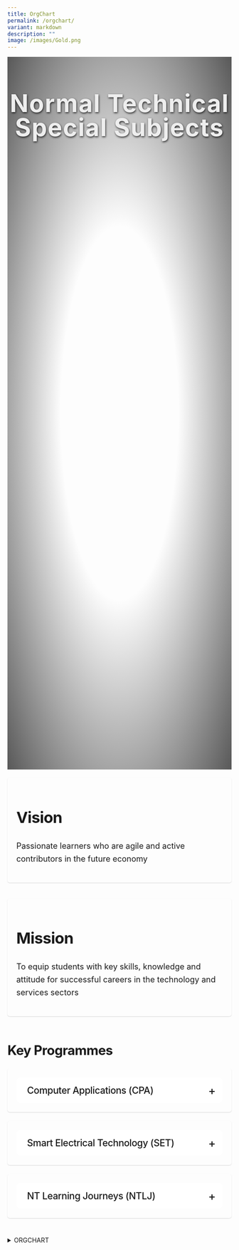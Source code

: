 ```yaml
---
title: OrgChart
permalink: /orgchart/
variant: markdown
description: ""
image: /images/Gold.png
---
```

<div id="yck-component"><div style="display: flex; justify-content: center; align-items: flex-start; flex-direction: row; text-align: center; width: 100%; height: 40vh; overflow: hidden; background-size: cover !important; background: radial-gradient(ellipse at center, rgba(0, 0, 0, 0) 0%, rgba(0, 0, 0, 0) 37%, rgba(0, 0, 0, 0.65) 100%), url(https://placehold.co/1280x720?text=NTSS) no-repeat center center scroll" class="masthead" id="ntss"><h2 style="font-style: normal; font-weight: bold; color: #eee !important; font-size: 5.7vmin; letter-spacing: 0.03em; line-height: 1; text-shadow: 1px 2px 4px rgba(0, 0, 0, 0.8); margin-bottom: 30px; text-wrap: balance; overflow-wrap: break-word">Normal Technical Special Subjects</h2></div></div><div style="line-height: 1.6em; letter-spacing: normal; font-size: clamp(1.125rem, 1.125rem + 0vw, 1.125rem); margin-bottom: clamp(1em, 0.2143em + 3.9286vw, 3.5em)" class="yck-component"><div style="--yck-gap: 1em; display: flex; flex-wrap: wrap; list-style: none; gap: 1em; padding: 0px; margin-block: 1em" class="yck-flexbox-grid"><div style="break-inside: avoid; page-break-inside: avoid; padding: 20px; border-radius: 5px; box-shadow: 0 1px 2px rgba(0, 0, 0, 0.15); margin-bottom: 1em; flex-grow: 1; flex-shrink: 0; flex-basis: calc((100% - 1em) / 4); min-width: calc((100% - 1em) / 2); list-style: none" class="column"><h2 style="font-size: clamp(1.802rem, 1.6174rem + 0.9231vw, 2.3328rem); margin-bottom: calc(1em * .85); text-transform: capitalize; line-height: 1.2em; letter-spacing: -0.02em; text-wrap: balance; overflow-wrap: break-word"><strong>Vision</strong></h2><p style="overflow-wrap: break-word; text-wrap: pretty; margin-bottom: 1em">Passionate learners who are agile and active contributors in the future economy</p></div><div style="break-inside: avoid; page-break-inside: avoid; padding: 20px; border-radius: 5px; box-shadow: 0 1px 2px rgba(0, 0, 0, 0.15); margin-bottom: 1em; flex-grow: 1; flex-shrink: 0; flex-basis: calc((100% - 1em) / 4); min-width: calc((100% - 1em) / 2); list-style: none" class="column"><h2 style="font-size: clamp(1.802rem, 1.6174rem + 0.9231vw, 2.3328rem); margin-bottom: calc(1em * .85); text-transform: capitalize; line-height: 1.2em; letter-spacing: -0.02em; text-wrap: balance; overflow-wrap: break-word"><strong>Mission</strong></h2><p style="overflow-wrap: break-word; text-wrap: pretty; margin-bottom: 1em">To equip students with key skills, knowledge and attitude for successful careers in the technology and services sectors</p></div></div></div><div style="line-height: 1.6em; letter-spacing: normal; font-size: clamp(1.125rem, 1.125rem + 0vw, 1.125rem); margin-bottom: clamp(1em, 0.2143em + 3.9286vw, 3.5em)" class="yck-component .regular-flow"><h3 style="font-size: clamp(1.6018rem, 1.4828rem + 0.5951vw, 1.944rem); margin-bottom: calc(1em * .75); text-transform: capitalize; line-height: 1.2em; letter-spacing: -0.02em; text-wrap: balance; overflow-wrap: break-word" class="yck-h3">Key Programmes</h3><div style="break-inside: avoid; page-break-inside: avoid; padding: 20px; border-radius: 5px; box-shadow: 0 1px 2px rgba(0, 0, 0, 0.15); margin-bottom: 1em" class="column"><details style="overflow: hidden; border-radius: 10px; background-color: rgb(255, 255, 255); transition: box-shadow 0.5s ease-out 0s; margin: 0px !important" name="keyprog"><summary style="position: relative; padding: 1rem 3rem 1rem 1.5rem; list-style-position: outside; cursor: pointer; user-select: none; outline: 0px; font-size: clamp(1.2656rem, 1.2363rem + 0.1467vw, 1.35rem); font-weight: 500; transition: background-color 0.5s ease-in 0s; margin: 0px !important; text-transform: capitalize; line-height: 1.2em; letter-spacing: -0.02em" class="yck-h4">Computer Applications (CPA)</summary><div style="padding: 1rem 1.5rem 1.5rem; animation: 0.5s ease 0.5s 1 normal both running fade-in"><p style="overflow-wrap: break-word; text-wrap: pretty; margin: 0px !important">CPA is offered to all students in the <em>Normal Technical</em> course from <i>Secondary one to four</i>. It promotes <mark>digital literacy</mark> in students, developing them to be responsible, confident and creative users of technology who can participate and thrive in a digital world. The subject engages students and prepares them for future studies through <mark>authentic tasks</mark> and <mark>hands-on activities</mark>.</p><p style="overflow-wrap: break-word; text-wrap: pretty; margin: 0px !important">Students are equipped with a wide range of necessary ICT skills that prepare them to meet the demands of other subjects in secondary school and at post-secondary institutes. Through CPA, students acquire 21st century competencies such as critical thinking, information processing and effective communication.</p><p style="overflow-wrap: break-word; text-wrap: pretty; margin: 0px !important">Students also learn basic computational thinking skills such as algorithmic thinking and decomposition through creating animations and games.</p></div></details></div><div style="break-inside: avoid; page-break-inside: avoid; padding: 20px; border-radius: 5px; box-shadow: 0 1px 2px rgba(0, 0, 0, 0.15); margin-bottom: 1em; margin-top: 1.125em" class="column"><details style="overflow: hidden; border-radius: 10px; background-color: rgb(255, 255, 255); transition: box-shadow 0.5s ease-out 0s; margin: 0px !important" name="keyprog"><summary style="position: relative; padding: 1rem 3rem 1rem 1.5rem; list-style-position: outside; cursor: pointer; user-select: none; outline: 0px; font-size: clamp(1.2656rem, 1.2363rem + 0.1467vw, 1.35rem); font-weight: 500; transition: background-color 0.5s ease-in 0s; margin: 0px !important; text-transform: capitalize; line-height: 1.2em; letter-spacing: -0.02em" class="yck-h4">Smart Electrical Technology (SET)</summary><div style="padding: 1rem 1.5rem 1.5rem; animation: 0.5s ease 0.5s 1 normal both running fade-in"><p style="overflow-wrap: break-word; text-wrap: pretty; margin: 0px !important">SET is offered as an upper secondary <strong>elective subject</strong> in the <i>Normal Technical</i> course. It aims to provide students with training in the core, foundational concepts and principles of operation of all <strong>home automation systems</strong>, i.e. hardware and devices, software, combination and integration of the technologies involved, programming techniques, communication protocols and testing.</p><p style="overflow-wrap: break-word; text-wrap: pretty; margin: 0px !important">At <i>Secondary three</i>, students are equipped with foundational knowledge of electrical circuits and systems.</p><p style="overflow-wrap: break-word; text-wrap: pretty; margin: 0px !important">At <i>Secondary four</i>, students are trained to plan and design the smart home using home automation system. They will learn to perform the programming of the input devices, such as intelligent switches, sensors, scene master and touch screen in the control of lightings and blinds.</p></div></details></div><div style="break-inside: avoid; page-break-inside: avoid; padding: 20px; border-radius: 5px; box-shadow: 0 1px 2px rgba(0, 0, 0, 0.15); margin-bottom: 1em; margin-top: 1.125em" class="column"><details style="overflow: hidden; border-radius: 10px; background-color: rgb(255, 255, 255); transition: box-shadow 0.5s ease-out 0s; margin: 0px !important" name="keyprog"><summary style="position: relative; padding: 1rem 3rem 1rem 1.5rem; list-style-position: outside; cursor: pointer; user-select: none; outline: 0px; font-size: clamp(1.2656rem, 1.2363rem + 0.1467vw, 1.35rem); font-weight: 500; transition: background-color 0.5s ease-in 0s; margin: 0px !important; text-transform: capitalize; line-height: 1.2em; letter-spacing: -0.02em" class="yck-h4">NT Learning Journeys (NTLJ)</summary><div style="padding: 1rem 1.5rem 1.5rem; animation: 0.5s ease 0.5s 1 normal both running fade-in"><p style="overflow-wrap: break-word; text-wrap: pretty; margin: 0px !important">The NTLJ is an integral component of the NT curriculum. Every fortnight, all NT classes will spend three hours at a learning journey venue outside of school. The objectives of the NTLJ programme are to create meaningful and authentic learning experiences for the NT students, develop a love for learning and equip them with a deeper knowledge and understanding of the world around them.</p><p style="overflow-wrap: break-word; text-wrap: pretty; margin: 0px !important">The learning journeys are planned to centre on three themes:</p><ul style="text-wrap: pretty; margin: 0px !important"><li style="margin: 0px !important">Discovering our Past (Secondary 1)</li><li style="margin: 0px !important">Experiencing the Present (Secondary 2)</li><li style="margin: 0px !important">Charting our Future (Secondary 3 and 4).</li></ul><p style="overflow-wrap: break-word; text-wrap: pretty; margin: 0px !important">Syllabus objectives from curriculum subjects such as Social Studies, Elements of Business Skills and English Language are also incorporated in the learning journeys. Subject teachers design tasks for the learning journey venues so that students are able to make connections between their learning in school with real-world experiences.</p><p style="overflow-wrap: break-word; text-wrap: pretty; margin: 0px !important">The learning journeys are also aligned to the CCE outcomes, especially in the area of Education and Career Guidance (ECG) for our Secondary three and four students.</p><p style="overflow-wrap: break-word; text-wrap: pretty; margin: 0px !important">The students are given various tasks and questions to complete for every learning journey. Students develop critical thinking through reflective questions posed in the NTLJ tasks for each venue. These questions and tasks are framed using Elements of Thought (e.g. point of view, implications and consequences) and aim to grow students to become reflective thinkers and learners.</p></div></details></div></div><details><summary>ORGCHART</summary><div class="yck-component"><nav class="yck-nav-bar" id="top"><ul><li><a href="#School-Leaders">SCHOOL LEADERS</a></li><li><a href="#Key-Personnel">KEY PERSONNEL</a></li><li><a href="#Teaching-Staff">TEACHING STAFF</a></li><li><a href="#Non-teaching-Staff">NON-TEACHING STAFF</a></li></ul></nav></div><div class="wrapper"><div class="org-chart"><div class="section-title" id="School-Leaders">School Leaders</div><div class="person-container school-leaders"><div class="person"><div class="person-name">Mrs Chow (Betty Chang)</div><div class="person-title">PRINCIPAL</div><details><summary>Email Address:</summary>betty_chang@moe.edu.sg</details></div><div class="person"><div class="person-name">Mr Kevin Lim Hock Chye</div><div class="person-title">VICE-PRINCIPAL</div><details><summary>Email Address:</summary>lim_hock_chye_kevin@moe.edu.sg</details></div><div class="person"><div class="person-name">Mr Pek Xu Hao Alvin</div><div class="person-title">VICE-PRINCIPAL</div><details><summary>Email Address:</summary>pek_xu_hao_alvin@moe.edu.sg</details></div></div><div class="section-title" id="Key-Personnel">Key Personnel</div><div class="person-container key-personnel"><div class="person"><div class="person-name">Ms Lock Hwee Hong Alicia</div><div class="person-title">HOD/Science</div><details><summary>Email Address:</summary></details></div><div class="person"><div class="person-name">Ms Chong Foong Harn</div><div class="person-title">HOD/EL</div><details><summary>Email Address:</summary>chong_foong_harn@moe.edu.sg</details></div><div class="person"><div class="person-name">Mr Pang Tiangui Desmond</div><div class="person-title">Staff Developer</div><details><summary>Email Address:</summary></details></div><div class="person"><div class="person-name">Mdm Chen Huijun</div><div class="person-title">HOD/Hum</div><details><summary>Email Address:</summary>chen_huijun@moe.edu.sg</details></div><div class="person"><div class="person-name">Mr Goh Chye Peng David</div><div class="person-title">HOD/Student Mgmt</div><details><summary>Email Address:</summary>goh_chye_peng_david@moe.edu.sg</details></div><div class="person"><div class="person-name">Ms Goy Yap Ching</div><div class="person-title">HOD/MTL</div><details><summary>Email Address:</summary>goy_yap_ching@moe.edu.sg</details></div><div class="person"><div class="person-name">Mr Chin Pin Chuen Brandon</div><div class="person-title">HOD/ICT</div><details><summary>Email Address:</summary>chin_pin_chuen_brandon@moe.edu.sg</details></div><div class="person"><div class="person-name">Mdm Goh Shwu Jun</div><div class="person-title">HOD/Math</div><details><summary>Email Address:</summary>goh_shwu_jun@moe.edu.sg</details></div><div class="person"><div class="person-name">Ms Heng Siew Hoon Irene</div><div class="person-title">HOD PE &amp; CCA</div><details><summary>Email Address:</summary>heng_siew_hoon@moe.edu.sg</details></div><div class="person"><div class="person-name">Ms Hoon Siew Hui</div><div class="person-title">HOD/Design &amp; Enterprise</div><details><summary>Email Address:</summary>hoon_siew_hui@moe.edu.sg</details></div><div class="person"><div class="person-name">Mr Mok Boon Foong</div><div class="person-title">Year Head (US)</div><details><summary>Email Address:</summary></details></div><div class="person"><div class="person-name">Ms Cho Ling Ling Kelly</div><div class="person-title">Year Head (LS)</div><details><summary>Email Address:</summary></details></div><div class="person"><div class="person-name">Ms Per Ching Yee</div><div class="person-title">Administration Manager</div><details><summary>Email Address:</summary></details></div><div class="person"><div class="person-name">Mr Gan Hui Kok Martin</div><div class="person-title">Operations Manager</div><details><summary>Email Address:</summary></details></div><div class="person"><div class="person-name">Ms Sin Puay San</div><div class="person-title"></div><details><summary>Email Address:</summary></details></div><div class="person"><div class="person-name">Mr Kenny</div><div class="person-title">Operations Manager</div><details><summary>Email Address:</summary></details></div><div class="person"><div class="person-name">Ms Vidya Premapadmanabhan</div><div class="person-title">LH/EL</div><details><summary>Email Address:</summary></details></div><div class="person"><div class="person-name">Mr Chen Weiguo Jeremy</div><div class="person-title">LH/Science</div><details><summary>Email Address:</summary>chen_weiguo_jeremy@moe.edu.sg</details></div><div class="person"><div class="person-name">Ms Lim Beiyi Michelle</div><div class="person-title">LH/Math &amp; Student Well-Being</div><details><summary>Email Address:</summary>lim_beiyi_michelle@moe.edu.sg</details></div><div class="person"><div class="person-name">Mr Wong Mingwei</div><div class="person-title">SH/Student Leadership</div><details><summary>Email Address:</summary>wong_mingwei@moe.edu.sg</details></div><div class="person"><div class="person-name">Ms Nurul Ain Bte Kamaldin</div><div class="person-title">SH/PE &amp; CCA</div><details><summary>Email Address:</summary>nurul_ain_kamaldin@moe.edu.sg</details></div><div class="person"><div class="person-name">Mdm Alvina Loganathan</div><div class="person-title">SH-CCE</div><details><summary>Email Address:</summary></details></div><div class="person"><div class="person-name">Mdm Ng Hui Yin</div><div class="person-title">SH/Discipline</div><details><summary>Email Address:</summary>ng_hui_yin@moe.edu.sg</details></div></div><div class="yck-component"><div class="button-container"><a class="button" href="#top">Back to Top</a></div></div><div class="section-title" id="Teaching-Staff">Teaching Staff</div><div class="teaching-staff-section"><div class="department"><div class="department-name">Design and Enterprise Department</div><div class="people-grid"><div class="person"><div class="person-name">Mr Michael William Cartwright</div><div class="person-title">Music</div><details><summary>Email Address:</summary>michael_william_cartwright@moe.edu.sg</details></div><div class="person"><div class="person-name">Mr Tan Bock Leong Christopher Jimmy</div><div class="person-title">Art</div><details><summary>Email Address:</summary>tan_bock_leong_christopher@moe.edu.sg</details></div><div class="person"><div class="person-name">Mr Tham Hwi Jin Darren</div><div class="person-title">Art</div><details><summary>Email Address:</summary>tham_hwi_jin_darren@moe.edu.sg</details></div><div class="person"><div class="person-name">Mr Yip Seng Yiam</div><div class="person-title">Art</div><details><summary>Email Address:</summary>yip_seng_yiam@moe.edu.sg</details></div><div class="person"><div class="person-name">Mrs Adele Nair</div><div class="person-title">NFS</div><details><summary>Email Address:</summary>adele_louise_williams@moe.edu.sg</details></div><div class="person"><div class="person-name">Mr Wee Soh Ye Patrick</div><div class="person-title">D&amp;T</div><details><summary>Email Address:</summary>wee_soh_ye_patrick@moe.edu.sg</details></div><div class="person"><div class="person-name">Mdm Sutinah Bte Sujaair</div><div class="person-title">NFS</div><details><summary>Email Address:</summary>sutinah_sujaair@moe.edu.sg</details></div><div class="person"><div class="person-name">Ms Lim Li Whey</div><div class="person-title">NFS</div><details><summary>Email Address:</summary>lim_li_whey@moe.edu.sg</details></div><div class="person"><div class="person-name">Mr Albert Ong</div><div class="person-title">D&amp;T</div><details><summary>Email Address:</summary>ong_tiong_guan_albert@moe.edu.sg</details></div><div class="person"><div class="person-name">Mr Lim Chee Wee</div><div class="person-title">D&amp;T</div><details><summary>Email Address:</summary>lim_chee_wee@moe.edu.sg</details></div><div class="person"><div class="person-name">Mdm Liu Xue Fang</div><div class="person-title">D&amp;T</div><details><summary>Email Address:</summary>liu_xuefang@moe.edu.sg</details></div></div></div><div class="yck-component"><div class="button-container"><a class="button" href="#top">Back to Top</a></div></div><div class="department"><div class="department-name">Humanities Department</div><div class="people-grid"><div class="person"><div class="person-name">Mdm Ng Wan Hwee Doreen</div><div class="person-title">ST/Hist</div><details><summary>Email Address:</summary>ng_wan_hwee_doreen@moe.edu.sg</details></div><div class="person"><div class="person-name">Mdm Nirmala Devi S Tasiveran</div><div class="person-title">ST/SS</div><details><summary>Email Address:</summary>nirmala_devi_s_tasiveran@moe.edu.sg</details></div><div class="person"><div class="person-name">Ms Tew Tjin Lian Amelia</div><div class="person-title">SS</div><details><summary>Email Address:</summary>tew_tjin_lian_amelia@moe.edu.sg</details></div><div class="person"><div class="person-name">Ms Lau Jie Rui Jezreel</div><div class="person-title">Geog</div><details><summary>Email Address:</summary>lau_jie_rui_jezreel@moe.edu.sg</details></div><div class="person"><div class="person-name">Ms Rohini D/O Ayavoo</div><div class="person-title">Geog</div><details><summary>Email Address:</summary>rohini_ayavoo@moe.edu.sg</details></div><div class="person"><div class="person-name">Mdm Chua Sock Huang</div><div class="person-title">SS Teacher</div><details><summary>Email Address:</summary>chua_sock_huang@moe.edu.sg</details></div></div></div></div></div><div class="yck-component"><div class="button-container"><a class="button" href="#top">Back to Top</a></div></div></div>

<style>
	/* ==========================================================================
       1. Global Styles & Resets
       ========================================================================== */

:root {
    --yck-text-line-height: 1.6em;
    --yck-heading-line-height: 1.2em;
    --yck-heading-letter-spacing: -0.02em;
    --yck-spacing-unit: 1em;
    --yck-box-shadow: 0 2px 4px rgba(0, 0, 0, 0.25);
    --yck-box-shadow1: 0 1px 2px rgba(0, 0, 0, 0.15);
    --yck-inset-shadow1: rgba(50, 50, 93, 0.25) 0px 30px 60px -12px inset, rgba(0, 0, 0, 0.3) 0px 18px 36px -18px inset;
    --yck-inset-shadow2: rgb(204, 219, 232) 3px 3px 6px 0px inset, rgba(255, 255, 255, 0.5) -3px -3px 6px 1px inset;
    --yck-transition-timing: cubic-bezier(0.4, 0, 0.2, 1);

    --yck-step--2: clamp(0.7813rem, 0.9263rem + -0.1872vw, 0.8889rem);
    --yck-step--1: clamp(0.9375rem, 1.0217rem + -0.1087vw, 1rem);
    --yck-step-0: clamp(1.125rem, 1.125rem + 0vw, 1.125rem);
    --yck-step-1: clamp(1.2656rem, 1.2363rem + 0.1467vw, 1.35rem);
    --yck-step-2: clamp(1.4238rem, 1.3556rem + 0.3412vw, 1.62rem);
    --yck-step-3: clamp(1.6018rem, 1.4828rem + 0.5951vw, 1.944rem);
    --yck-step-4: clamp(1.802rem, 1.6174rem + 0.9231vw, 2.3328rem);
    --yck-step-5: clamp(2.0273rem, 1.7587rem + 1.3427vw, 2.7994rem);

    --yck-space-s-xl: clamp(1em, 0.2143em + 3.9286vw, 3.5em);
    interpolate-size: allow-keywords;
    scroll-behavior: smooth;
    text-rendering: optimizeSpeed;
}

body {
    min-height: 100vh;
}

::selection {
    text-shadow: none;
    background: yellow;
}

audio,
canvas,
iframe,
img,
svg,
video {
    vertical-align: middle;
}

/* ==========================================================================
       2. Base Typography
       ========================================================================== */

.yck-component {
    line-height: var(--yck-text-line-height);
    letter-spacing: normal;
    font-size: var(--yck-step-0);
    margin-bottom: var(--yck-space-s-xl);
    position: relative;
}

.yck-component h1,
.yck-component h2,
.yck-component h3,
.yck-component h4,
.yck-component h5,
.yck-component h6,
.yck-component p {
    overflow-wrap: break-word;
}

.yck-component h1,
.yck-component h2,
.yck-component h3,
.yck-component h4,
.yck-component h5,
.yck-component h6 {
    text-wrap: balance;
}

.yck-component p,
.yck-component ol,
.yck-component ul {
    text-wrap: pretty;
    margin-bottom: var(--yck-spacing-unit);
}

.yck-component p:last-child,
.yck-component ul li:last-child,
.yck-component ol li:last-child {
    margin-bottom: var(--yck-space-s-xl);
}

.yck-component .yck-h1,
.yck-component h1 {
    font-size: var(--yck-step-5);
    margin-bottom: var(--yck-spacing-unit);
    line-height: var(--yck-heading-line-height);
    letter-spacing: var(--yck-heading-letter-spacing);
}

.yck-component .yck-h2,
.yck-component h2 {
    font-size: var(--yck-step-4);
    margin-bottom: calc(var(--yck-spacing-unit) * 0.85);
    text-transform: capitalize;
    line-height: var(--yck-heading-line-height);
    letter-spacing: var(--yck-heading-letter-spacing);
}

.yck-component .yck-h3,
.yck-component h3 {
    font-size: var(--yck-step-3);
    margin-bottom: calc(var(--yck-spacing-unit) * 0.75);
    text-transform: capitalize;
    line-height: var(--yck-heading-line-height);
    letter-spacing: var(--yck-heading-letter-spacing);
}

.yck-component .yck-h4,
.yck-component h4 {
    font-size: var(--yck-step-2);
    margin-bottom: calc(var(--yck-spacing-unit) * 0.5);
    text-transform: capitalize;
    line-height: var(--yck-heading-line-height);
    letter-spacing: var(--yck-heading-letter-spacing);
}

.yck-component .yck-h5,
.yck-component h5 {
    font-size: var(--yck-step-1);
    margin-bottom: calc(var(--yck-spacing-unit) * 0.25);
    text-transform: uppercase;
    line-height: var(--yck-heading-line-height);
    letter-spacing: var(--yck-heading-letter-spacing);
}

.yck-component .yck-h6,
.yck-component h6 {
    font-size: var(--yck-step-0);
    margin-bottom: var(--yck-spacing-unit);
    text-transform: uppercase;
    line-height: var(--yck-heading-line-height);
    letter-spacing: var(--yck-heading-letter-spacing);
}

.yck-component hr,
hr {
    border: 1px dotted rgba(0, 0, 0, 0.25);
    margin-block: clamp(1rem, 2vw, 2.5rem);
}

.yck-component small,
small {
    font-size: var(--yck-step--2);
    line-height: var(--yck-spacing-unit);
}

.yck-component a {
    text-decoration: none;
    color: #e37f2a;
}

.yck-component a.text-link {
    position: relative;
    padding-bottom: 2px;
    text-decoration: none;
}

.yck-component a.text-link::after {
    content: " ";
    position: absolute;
    width: 0;
    height: 2px;
    bottom: 0;
    left: 0;
    background-color: currentColor;
    transition:
        width 1s cubic-bezier(0.25, 1, 0.5, 1),
        color 1.2s ease-out;
}

.yck-component a.text-link:hover::after {
    width: 100%;
    color: rgba(0, 122, 247, 0.25);
}

.yck-component a[target="_blank"]:not(.text-link):after {
    display: none;
    margin: 0;
    padding: 0;
}

.yck-component abbr {
    text-decoration: underline dotted #2c6139;
    text-decoration-thickness: 2px;
    text-underline-offset: 3px;
    color: #2c6139;
    font-weight: 600;
    cursor: help;
}

.yck-component abbr:hover {
    color: #4e835b;
}

.yck-component .dropcap-title {
    font-size: var(--yck-step-1);
    /* Base font size for the heading */
    font-weight: normal;
    margin-bottom: 0.5em;
    color: #555;
}

/* This is the core magic for the dropcap */
.yck-component .dropcap-title::first-letter {
    float: left;
    font-size: calc(var(--yck-step-5)*1.65);
    /* The size of the dropcap relative to the heading's font size */
    font-weight: bold;
    font-style: oblique;
    font-family: cursive;
    line-height: 0.9;
    /* Pulls the rest of the text up vertically */
    padding-right: 0.18em;
    /* Adds a little space next to the letter */
    color: #4e835b;
    /* A distinct color for the dropcap */
}

/* ==========================================================================
       3. Layout Components
       ========================================================================== */

.yck-component .regular-flow>*+* {
    margin-top: 1.125em;
}

.yck-component .col-container,
.yck-component .col3-container {
    width: 100%;
    max-width: 1000px;
    margin: 0 auto;
    column-count: 2;
    column-width: 360px;
    column-gap: 1.5em;
}

.yck-component .col3-container {
    columns: 3;
    column-width: 240px;
    column-gap: 1.5em;
    column-rule-style: dotted;
    column-rule-width: 0.5px;
    column-rule-color: rgba(170, 170, 170, 0.25);
}

/* --- Flexbox Grid System --- */
.yck-component .yck-flexbox-grid {
    --yck-gap: 1em;
    display: flex;
    flex-wrap: wrap;
    list-style: none;
    gap: var(--yck-gap);
    padding: 0;
    margin-block: var(--yck-spacing-unit);
}

.yck-component .yck-flexbox-grid>* {
    flex-grow: 1;
    flex-shrink: 0;
    flex-basis: calc((100% - var(--yck-gap)) / 4);
    min-width: calc((100% - var(--yck-gap)) / 2);
    list-style: none;
}

.yck-component .yck-img-array {
    --yck-gap: 1.25rem;
    display: flex;
    flex-direction: row;
    align-items: flex-start;
    align-content: flex-start;
    justify-content: flex-start;
    flex-wrap: wrap;
    list-style: none;
    gap: var(--yck-gap);
    padding: 0;
    margin: 0;
}

.yck-component .yck-img-array>* {
    flex-grow: 1;
    flex-shrink: 0;
    flex-basis: calc((100% - var(--yck-gap)) / 6);
    min-width: 240px;
    list-style: none;
}

.masonry-item {
    break-inside: avoid;
    margin-bottom: 1rem;
    display: inline-block;
    width: 100%;
}

.masonry-item img {
    width: 100%;
    height: auto;
    display: block;
}

/* ==========================================================================
       4. UI Components
       ========================================================================== */

/* --- Tables --- */
.yck-component .yck-table {
    border-collapse: collapse;
    width: 100%;
    max-width: 1000px;
    margin-top: 0.5em;
    margin-bottom: var(--yck-spacing-unit);
}

.yck-component .yck-th {
    background-color: #f2f2f2;
    text-align: left;
    border-bottom: 1px dotted #ddd;
    text-transform: uppercase;
    padding: calc(var(--yck-spacing-unit) * 0.75);
    font-weight: bold;
    font-size: var(--yck-step-0);
    line-height: 1.4;
    letter-spacing: 0.05em;
    vertical-align: top;
}

.yck-component .yck-th h4,
.yck-component .yck-th h5,
.yck-component .yck-th h6 {
    margin: 0 0 calc(var(--yck-spacing-unit) * 0.5) 0;
    text-wrap: balance;
    line-height: 1.3;
}

.yck-component .yck-td {
    border-bottom: 1px dotted #ddd;
    min-width: 120px;
    max-width: 100%;
    word-wrap: break-word;
    text-wrap: pretty;
    padding: calc(var(--yck-spacing-unit) * 0.75);
    vertical-align: top;
    font-size: var(--yck-step-0);
    line-height: 1.5;
}

.yck-component .yck-td>*,
.yck-component .yck-td p,
.yck-component .yck-td ul,
.yck-component .yck-td ol {
    margin-top: 0;
    margin-bottom: calc(var(--yck-spacing-unit) * 0.5);
}

.yck-component .yck-td ul,
.yck-component .yck-td ol {
    padding-left: calc(var(--yck-spacing-unit) * 1.5);
}

.yck-component .yck-td li {
    margin-bottom: calc(var(--yck-spacing-unit) * 0.25);
    line-height: inherit;
}

.yck-component .yck-td>*:last-child,
.yck-component .yck-td>p:last-child,
.yck-component .yck-td>ul:last-child,
.yck-component .yck-td>ol:last-child {
    margin-bottom: calc(var(--yck-spacing-unit) * 0.75);
}

.yck-component .yck-td ul:last-child li:last-child,
.yck-component .yck-td ol:last-child li:last-child {
    margin-bottom: calc(var(--yck-spacing-unit) * 0.25);
}

.yck-component .yck-table tbody tr:last-child .yck-td>*:last-child {
    margin-bottom: var(--yck-spacing-unit);
}

.yck-component .yck-table tbody tr:nth-child(even) {
    background-color: #fafafa;
}

/* --- Video Containers --- */
.yck-component .video-container {
    position: relative;
    width: 100%;
    padding-bottom: 56.25%;
    height: 0;
    overflow: hidden;
    margin-bottom: var(--yck-spacing-unit);
}

.yck-component .video-container iframe,
.yck-component .video-container object,
.yck-component .video-container embed {
    position: absolute;
    top: 0;
    left: 0;
    width: 100%;
    height: 100%;
}

.yck-component .widescreentv {
    aspect-ratio: 16/9;
    width: 100%;
}

.yck-component .tallscreentv {
    aspect-ratio: 9/16;
    width: 100%;
}

.yck-component .sdtv {
    aspect-ratio: 4/3;
    width: 100%;
}

/* --- Isomer Cards --- */
.yck-component .isomer-card,
.yck-component .column {
    break-inside: avoid;
    page-break-inside: avoid;
    padding: 20px;
    border-radius: 5px;
    box-shadow: var(--yck-box-shadow1);
}

.yck-component .column {
    margin-bottom: var(--yck-spacing-unit);
}

.yck-component .column ul,
.yck-component .column ol {
    list-style: none;
    line-height: 1.5em;
    margin: 0;
    padding: 0;
}

.yck-component .column ul li {
    margin-inline: 1em;
    padding-left: 1rem;
    border-bottom: 1px dotted rgba(0, 0, 0, 0.05);
}

.yck-component .isomer-card {
    text-decoration: none;
    margin: 0 auto;
    padding: 0;
    border: 1px solid rgba(224, 224, 224, 0.15);
    border-radius: 8px;
    overflow: hidden;
    transition:
        transform 0.8s var(--yck-transition-timing),
        box-shadow 0.8s var(--yck-transition-timing),
        background-color 0.5s ease;
}

.yck-component .isomer-card:hover {
    transform: translateY(-5px);
    box-shadow: var(--yck-box-shadow);
}

.yck-component .isomer-card:hover .isomer-card-body .isomer-card-link {
    color: #e37f2a;
}

.yck-component .isomer-card:has(img) {
    filter: brightness(100%);
    background-color: #fff;
    transition: filter 0.5s ease;
}

.yck-component .isomer-card:has(img):hover {
    filter: brightness(90%);
    background-color: #898989;
}

.yck-component .isomer-card .isomer-card-image {
    width: 100%;
    object-fit: cover;
}

.yck-component .isomer-card .isomer-card-body {
    padding: var(--yck-spacing-unit);
}

.yck-component .isomer-card .isomer-card-body .isomer-card-title {
    color: #4a4a4a;
    font-weight: 700;
    font-size: var(--yck-step-1);
    overflow-wrap: break-word;
    text-wrap: balance;
}

.yck-component .isomer-card .isomer-card-body .isomer-card-description {
    color: #484848;
    font-size: var(--yck-step-0);
}

.yck-component .isomer-card .isomer-card-body .isomer-card-link {
    font-size: var(--yck-step-0);
    text-decoration: underline;
    color: #e37f2a;
    display: inline-block;
    margin-top: 0.5rem;
}

.yck-component .isomer-card .isomer-card-body .isomer-card-title:has(+ .isomer-card-description) {
    margin-bottom: 0.75rem;
}

.yck-component .isomer-card .isomer-card-body .isomer-card-title:has(+ .isomer-card-link),
.yck-component .isomer-card .isomer-card-body .isomer-card-description:has(+ .isomer-card-link) {
    margin-bottom: 1rem;
}

/* --- Blockquotes & Figures --- */
.yck-component blockquote {
    position: relative;
    padding: 25px 35px;
    background-color: white;
    border-radius: 5px;
    box-shadow: var(--yck-box-shadow);
    margin-left: 0;
    margin-right: 0;
}

.yck-component blockquote>p,
.yck-component blockquote>div {
    color: #ff6b6b;
    font-style: italic;
    font-size: var(--yck-step-1);
    line-height: 1.5;
    margin: 0;
}

.yck-component blockquote::before {
    content: '"';
    position: absolute;
    top: 25px;
    left: 10px;
    color: #ff6b6b;
    font-size: 60px;
    font-family: Georgia, serif;
    opacity: 0.3;
}

.yck-component cite {
    display: block;
    margin-top: var(--yck-spacing-unit);
    font-size: var(--yck-step--1);
    font-style: italic;
    color: #555;
    text-align: right;
}

.yck-component figure,
.yck-component .figure {
    display: flex;
    flex-flow: column;
    max-width: 100%;
    margin: 0;
    padding: 0;
}

.yck-component figure img,
.yck-component .figure img {
    border-radius: 8px;
    box-shadow: var(--yck-box-shadow);
    margin-bottom: var(--yck-spacing-unit);
}

.yck-component figcaption {
    background-color: rgba(255, 255, 255, 0.75);
    color: #333;
    font: italic var(--yck-step--1) sans-serif;
    margin: 0;
    padding: 5px;
    text-align: center;
}

/* --- Details/Summary (Accordion) --- */
.yck-component details {
    overflow: hidden;
}

.yck-component details * {
    margin: 0 !important;
}

.yck-component details>p,
.yck-component details ul,
.yck-component details div {
    animation: fade-in 1s ease-out;
    padding-top: calc(var(--yck-spacing-unit) * 0.5);
}

.yck-component summary {
    margin-inline-start: 1.5rem;
    padding: 1rem;
    list-style-position: outside;
    cursor: pointer;
    user-select: none;
    outline: none;
    font-size: var(--yck-step-1);
    font-weight: 500;
    border-radius: 10px;
    transition: box-shadow 0.3s ease-in-out;
}

.yck-component summary:hover {
    box-shadow: var(--yck-inset-shadow2);
}

.yck-component summary::marker {
    font-size: var(--yck-step-2);
}

.yck-component summary::after {
    content: "+";
    position: absolute;
    font-size: var(--yck-step-2);
    right: 1rem;
    top: 1.25em;
    transform: translateY(-50%) rotate(0deg);
    transition: transform 0.5s ease-in-out;
}

.yck-component details[open]>summary::after {
    transform: translateY(-50%) rotate(135deg);
    /* Rotates the icon 90 degrees */
}

.yck-component details::details-content {
    font-size: var(--yck-step-0);
    padding-left: 1.5rem;
    padding-right: var(--yck-space-s-xl);
    block-size: 0;
    transition:
        block-size 1s ease,
        content-visibility 1s ease;
    transition-behavior: allow-discrete;
}

.yck-component details[open]::details-content {
    block-size: auto;
}

.yck-component details>*:not(summary) {
    padding: 0.5rem 1rem 1rem 2rem;
    animation: fade-in 1s ease 1s;
    animation-fill-mode: both;
}

/* --- Integrated Navigation Bar Styles --- */
.yck-component .yck-nav-bar>* {
    margin: 0;
    padding: 0;
}

.yck-component .yck-nav-bar ul {
    display: grid;
    grid-template-columns: repeat(auto-fit, minmax(200px, 1fr));
    list-style: none;
    background-color: #ffffff;
    border-radius: 0.75rem;
    box-shadow: var(--yck-inset-shadow2);

    justify-content: start;
    align-content: start;
    justify-items: center;
    align-items: start;
}

.yck-component .yck-nav-bar a {
    display: block;
    text-decoration: none;
    font-family: sans-serif;
    font-weight: 500;
    font-size: var(--yck-step-0);
    transition: all 0.3s var(--yck-transition-timing);
    margin: calc(var(--yck-spacing-unit) * 0.1);
    padding: 1rem;
    border-radius: 0.5rem;
    text-align: center;
    text-wrap: balance;
    overflow-wrap: break-word;
    color: #4a5568;
    position: relative;
}

.yck-component .yck-nav-bar a::after {
    content: '';
    position: absolute;
    width: 0;
    height: 2px;
    bottom: 10px;
    left: 50%;
    transform: translateX(-50%);
    background-color: #4299e1;
    /* Added background-color to the transition for the color fade effect */
    transition: width 0.7s var(--yck-transition-timing), background-color 0.7s var(--yck-transition-timing);
}


.yck-component .yck-nav-bar a.active {
    color: #2b6cb0;
}

.yck-component .yck-nav-bar a.active::after {
    width: 60%;
    background-color: #4299e1;
}


.yck-component .yck-nav-bar a:hover {
    color: #e37f2a;
}

.yck-component .yck-nav-bar a:hover::after {
    background-color: #e37f2a;
    width: 60%;
}



/* --- Buttons --- */
.yck-component .button-container {
    margin: 0;
    padding: 0;
    display: flex;
    text-align: center;
    width: 100%;
    justify-content: flex-end;
    align-items: flex-end;
}

.yck-component .button {
    background-color: #e37f2a;
    color: #fff;
    font-size: var(--yck-step-0);
    font-weight: 900;
    margin: 1rem;
    padding: 0.65rem;
    border-radius: 50px;
    box-shadow:
        0 10px 15px -3px rgba(0, 0, 0, 0.15),
        0 4px 6px -2px rgba(0, 0, 0, 0.05);
    transition: all 0.35s ease-in-out;
    border: none;
    cursor: pointer;
    text-decoration: none;
    display: inline-block;
}

.yck-component .button:hover {
    text-decoration: none;
    background-color: #fabe64;
    color: #fff;
    box-shadow:
        0 20px 25px -6px rgba(0, 0, 0, 0.12),
        0 10px 10px -5px rgba(0, 0, 0, 0.04);
    transform: scale(1.05);
}

.yck-component .button:focus {
    outline: none;
    box-shadow: 0 0 0 4px rgba(250, 190, 60, 0.5);
}

.yck-component .truncate {
    display: block;
    white-space: nowrap;
    overflow: hidden;
    text-overflow: ellipsis;
}

/* --- Backdrop --- */
.yck-component .backdrop {
    position: absolute;
    inset: 0;
    height: 200%;
    border-radius: 4px;
    background: hsl(0deg 0% 100% / 0.1);
    pointer-events: none;
    backdrop-filter: blur(16px);
    mask-image: linear-gradient(to bottom,
        black 0,
        black 50%,
        transparent 50%);
}

.yck-component .backdrop-edge {
    --thickness: 6px;
    position: absolute;
    inset: 0;
    height: 100%;
    transform: translateY(100%);
    background: hsl(0deg 0% 100% / 0.1);
    backdrop-filter: blur(8px) brightness(120%);
    pointer-events: none;
    mask-image: linear-gradient(to bottom,
        black 0,
        black var(--thickness),
        transparent var(--thickness));
}

/* ==========================================================================
       5. Animations & Transitions
       ========================================================================== */

.ken-burns-container {
    max-width: 100%;
    overflow: hidden;
    position: relative;
    border-radius: 8px;
}

.ken-burns-image {
    width: 100%;
    height: 100%;
    object-fit: cover;
    animation: kenBurns 35s ease-in-out infinite alternate;
}

.fade-in {
    animation: fade-in 1s ease-in-out both;
}

@keyframes kenBurns {
    from {
        transform: scale(1);
    }

    to {
        transform: scale(1.35);
    }
}

@-webkit-keyframes fade-in {
    0% {
        opacity: 0;
    }

    100% {
        opacity: 1;
    }
}

@keyframes fade-in {
    0% {
        opacity: 0;
    }

    100% {
        opacity: 1;
    }
}

@-webkit-keyframes fade-out {
    0% {
        opacity: 1;
    }

    100% {
        opacity: 0;
    }
}

@keyframes fade-out {
    0% {
        opacity: 1;
    }

    100% {
        opacity: 0;
    }
}

@keyframes fade-in-bottom {
    from {
        opacity: 0;
        transform: translateY(10vh);
    }

    to {
        opacity: 1;
        transform: translateY(0);
    }
}

/* ==========================================================================
       6. Accessibility & Media Queries
       ========================================================================== */

@media (max-width: 1000px) {
    .yck-component .yck-flexbox-grid>* {
        flex-basis: 100%;
    }
}

@media (max-width: 768px) {
    .yck-component .yck-table {
        font-size: calc(var(--yck-step-0) * 0.9);
    }

    .yck-component .yck-th,
    .yck-component .yck-td {
        padding: calc(var(--yck-spacing-unit) * 0.5);
    }
}

@media (max-width: 600px) {
    .yck-component .yck-flex-grid>* {
        flex-basis: auto;
    }
}

@media (prefers-reduced-motion: reduce) {
    * {
        animation-duration: 0.01ms !important;
        animation-iteration-count: 1 !important;
        transition-duration: 0.01ms !important;
        scroll-behavior: auto !important;
    }
}

@supports (content-visibility: auto) {
    details {
        content-visibility: auto;
    }
}

@supports (animation-timeline: view()) {

    .yck-component .col-container,
    .yck-component .col3-container,
    .yck-component .isomer-card-grid {
        animation: fade-in-bottom ease both;
        animation-timeline: view();
        animation-range: entry 25% cover 50%;
    }
}

/* Main container for the entire organizational chart */
.org-chart {
    display: flex;
    flex-direction: column;
    align-items: center;
    width: 100%;
    max-width: 1600px;
    /* Allows for a wider chart */
}

/* Styling for major section titles like "School Leaders" */
.section-title {
    font-size: var(--yck-step-3);
    font-weight: bold;
    margin-top: 30px;
    margin-bottom: 20px;
    color: #222;
    border-bottom: 3px solid #555;
    padding-bottom: 8px;
    width: 100%;
    text-align: center;
}

/* Container for a group of people, e.g., all school leaders */
.person-container {
    display: flex;
    justify-content: center;
    flex-wrap: wrap;
    width: 100%;
    margin-bottom: 25px;
    position: relative;
    /* Needed for the pseudo-element connector line */
}

/* A simple vertical line connecting a section title to its content below */
.person-container::before {
    content: '';
    position: absolute;
    top: -15px;
    /* Positioned just below the title */
    left: 50%;
    transform: translateX(-50%);
    width: 2px;
    height: 15px;
    background-color: #777;
}

/* Styling for department and staff group containers */
.department,
.staff-group {
    width: 100%;
    margin-bottom: 30px;
    padding: 15px;
    border: 1px solid #d0d0d0;
    border-radius: 8px;
    background-color: #fdfdfd;
    box-shadow: 0 2px 4px rgba(0, 0, 0, 0.05);
}

/* Titles for individual departments or non-teaching staff groups */
.department-name,
.group-name {
    font-size: var(--yck-step-2);
    font-weight: bold;
    color: #333;
    margin-bottom: 15px;
    text-align: center;
    border-bottom: 1px dashed #aaa;
    padding-bottom: 10px;
}

/* Grid layout for displaying people within a department or group */
.people-grid {
    display: flex;
    flex-wrap: wrap;
    justify-content: center;
    gap: 10px;
    /* Provides spacing between individual person cards */
}

/* Individual card for each person */
.person {
    background-color: #fff;
    border: 1px solid #ccc;
    border-radius: 6px;
    break-inside: avoid;
    word-wrap: break-word;
    text-wrap: pretty;
    padding: 10px 15px;
    margin: 5px;
    text-align: center;
    min-width: 25ch;
    max-width: 35ch;
    box-shadow: 1px 1px 3px rgba(0, 0, 0, 0.1);
    flex-grow: 1;
    /* Prevents cards from growing to fill space */
    flex-shrink: 0;
    /* Prevents cards from shrinking */
    flex-basis: calc(20% - 10px);
    /* Aims for 5 cards per row, adjusting for gap */
}

/* Name of the person */
.person-name {
    font-size: var(--yck-step--1);
    font-weight: bold;
    margin-bottom: 4px;
    color: #333;
}

/* Title/role of the person */
.person-title {
    font-size: var(--yck-step--1);
    color: #555;
    margin-bottom: 8px;
    /* Add some space before the details tag */
}

.person details {
    font-size: calc(var(--yck-step--1) * 0.95);
    cursor: pointer;
}

/* --- Tier-Specific Styling --- */

/* Special styling for school leader cards */
.school-leaders .person {
    background-color: #e0eafc;
    border-color: #abc4ff;
    flex-basis: calc(33% - 20px);
    /* Aims for 3 leaders per row */
}

/* Special styling for key personnel cards */
.key-personnel .person {
    background-color: #dcf0dc;
    border-color: #a0c0a0;
    flex-basis: calc(33.33% - 10px);
    /* Aims for 3 per row */
}

/* Styling for teaching staff cards within departments */
.department .person {
    background-color: #fff5e6;
    border-color: #ffd5ab;
    flex-basis: calc(25% - 10px);
    /* Aims for 4 per row */
}

/* Styling for non-teaching staff cards within groups */
.staff-group .person {
    background-color: #e6f2ff;
    border-color: #adccef;
    flex-basis: calc(25% - 10px);
    /* Aims for 4 per row */
}

/* --- Responsive Adjustments for Different Screen Sizes --- */

@media (max-width: 1000px) {
    .person {
        flex-basis: calc(10% - 10px);
        /* 4 cards per row */
    }

    .school-leaders .person {
        flex-basis: calc(50% - 20px);
        /* 2 leader cards per row */
    }
}



@media (max-width: 600px) {
    .person {
        flex-basis: calc(50% - 10px);
        /* 2 cards per row */
    }

    .department-name,
    .group-name {
        font-size: var(--yck-step-0);
    }

    .section-title {
        font-size: var(--yck-step-1);
    }
}

@media (max-width: 400px) {
    .person {
        flex-basis: calc(100% - 10px);
        /* 1 card per row */
    }
}</style></details>